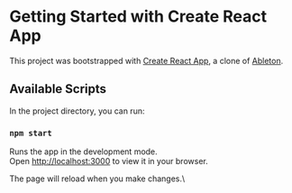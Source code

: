 # Getting Started with Create React App

This project was bootstrapped with [Create React App](https://github.com/facebook/create-react-app), a clone of [Ableton](https://www.ableton.com/en/about/).

## Available Scripts

In the project directory, you can run:

### `npm start`

Runs the app in the development mode.\
Open [http://localhost:3000](http://localhost:3000) to view it in your browser.

The page will reload when you make changes.\
